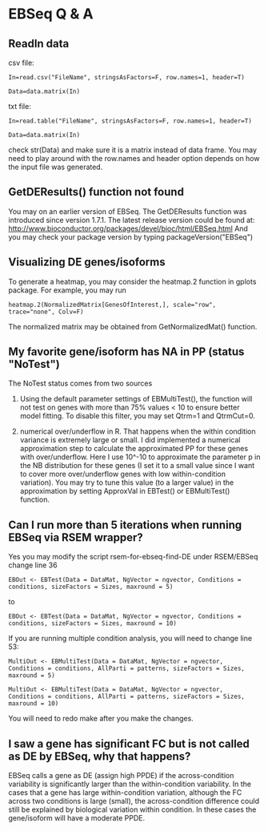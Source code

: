 # EBSeq Q & A


## ReadIn data

csv file:

```
In=read.csv("FileName", stringsAsFactors=F, row.names=1, header=T)

Data=data.matrix(In)
```

txt file:
```
In=read.table("FileName", stringsAsFactors=F, row.names=1, header=T)

Data=data.matrix(In)
```
check str(Data) and make sure it is a matrix instead of data frame. You may need to play around with the row.names and header option depends on how the input file was generated.



## GetDEResults() function not found

You may on an earlier version of EBSeq. The GetDEResults function
was introduced since version 1.7.1.
The latest release version could be found at:
http://www.bioconductor.org/packages/devel/bioc/html/EBSeq.html
And you may check your package version by typing packageVersion("EBSeq")


## Visualizing DE genes/isoforms

To generate a heatmap, you may consider the heatmap.2 function in gplots package.
For example, you may run
```
heatmap.2(NormalizedMatrix[GenesOfInterest,], scale="row", trace="none", Colv=F)
```
The normalized matrix may be obtained from GetNormalizedMat() function.


## My favorite gene/isoform has NA in PP (status "NoTest")

The NoTest status comes from two sources

1) Using the default parameter settings of EBMultiTest(), the function
will not test on genes with more than 75% values < 10 to ensure better
model fitting. To disable this filter, you may set Qtrm=1 and
QtrmCut=0.

2) numerical over/underflow in R. That happens when the within
condition variance is extremely large or small. I did implemented a numerical
approximation step to calculate the approximated PP for these genes
with over/underflow. Here I use 10^-10 to approximate the parameter p
in the NB distribution for these genes (I set it to a small value
since I want to cover more over/underflow genes with low
within-condition variation). You may try to tune this value (to a larger value) in the
approximation by setting ApproxVal in EBTest() or EBMultiTest() function. 

## Can I run more than 5 iterations when running EBSeq via RSEM wrapper?

Yes you may modify the script rsem-for-ebseq-find-DE under RSEM/EBSeq
change line 36
```
EBOut <- EBTest(Data = DataMat, NgVector = ngvector, Conditions =
conditions, sizeFactors = Sizes, maxround = 5)
```
to
```
EBOut <- EBTest(Data = DataMat, NgVector = ngvector, Conditions =
conditions, sizeFactors = Sizes, maxround = 10)
```
If you are running multiple condition analysis, you will need to change line 53:
```
MultiOut <- EBMultiTest(Data = DataMat, NgVector = ngvector,
Conditions = conditions, AllParti = patterns, sizeFactors = Sizes,
maxround = 5)
```
```
MultiOut <- EBMultiTest(Data = DataMat, NgVector = ngvector,
Conditions = conditions, AllParti = patterns, sizeFactors = Sizes,
maxround = 10)
```
You will need to redo make after you make the changes.

## I saw a gene has significant FC but is not called as DE by EBSeq, why that happens?

EBSeq calls a gene as DE (assign high PPDE) if the across-condition variability is significantly larger than the within-condition
variability. In the cases that a gene has large within-condition variation, although the FC across two conditions is large (small), 
the across-condition difference could still be explained by biological variation within condition. In these cases the gene/isoform
will have a moderate PPDE.
